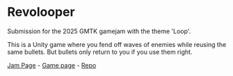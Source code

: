 # Revolooper

Submission for the 2025 GMTK gamejam with the theme 'Loop'.

This is a Unity game where you fend off waves of enemies while reusing
the same bullets. But bullets only return to you if you use them right.

[Jam Page](https://itch.io/jam/gmtk-2025) - [Game page](https://mumb0.itch.io/revolooper) - [Repo](https://github.com/comradevanti-games/gmtk25)
